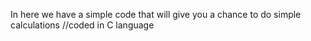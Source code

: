 In here we have a simple code that will give you a chance to do simple calculations //coded in C language

